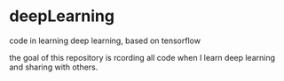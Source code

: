 # deepLearning

code in learning deep learning, based on tensorflow

the goal of this repository is rcording all code when I learn deep learning and sharing with others.